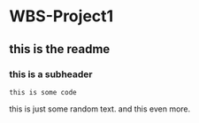 # WBS-Project1

## this is the readme

### this is a subheader

```this is some code```

this is just some random text.
and this even more.
